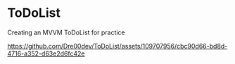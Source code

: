 # ToDoList
Creating an MVVM ToDoList for practice



https://github.com/Dre00dev/ToDoList/assets/109707956/cbc90d66-bd8d-4716-a352-d63e2d6fc42e

